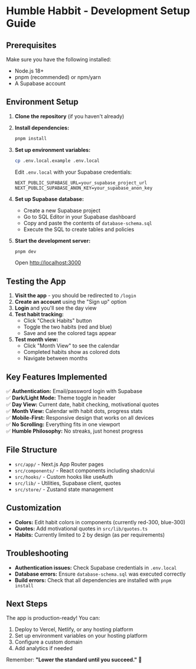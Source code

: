 # Humble Habbit - Development Setup Guide

## Prerequisites

Make sure you have the following installed:
- Node.js 18+ 
- pnpm (recommended) or npm/yarn
- A Supabase account

## Environment Setup

1. **Clone the repository** (if you haven't already)
2. **Install dependencies:**
   ```bash
   pnpm install
   ```

3. **Set up environment variables:**
   ```bash
   cp .env.local.example .env.local
   ```
   
   Edit `.env.local` with your Supabase credentials:
   ```env
   NEXT_PUBLIC_SUPABASE_URL=your_supabase_project_url
   NEXT_PUBLIC_SUPABASE_ANON_KEY=your_supabase_anon_key
   ```

4. **Set up Supabase database:**
   - Create a new Supabase project
   - Go to SQL Editor in your Supabase dashboard
   - Copy and paste the contents of `database-schema.sql`
   - Execute the SQL to create tables and policies

5. **Start the development server:**
   ```bash
   pnpm dev
   ```
   
   Open [http://localhost:3000](http://localhost:3000)

## Testing the App

1. **Visit the app** - you should be redirected to `/login`
2. **Create an account** using the "Sign up" option
3. **Login** and you'll see the day view
4. **Test habit tracking:**
   - Click "Check Habits" button
   - Toggle the two habits (red and blue)
   - Save and see the colored tags appear
5. **Test month view:**
   - Click "Month View" to see the calendar
   - Completed habits show as colored dots
   - Navigate between months

## Key Features Implemented

✅ **Authentication:** Email/password login with Supabase  
✅ **Dark/Light Mode:** Theme toggle in header  
✅ **Day View:** Current date, habit checking, motivational quotes  
✅ **Month View:** Calendar with habit dots, progress stats  
✅ **Mobile-First:** Responsive design that works on all devices  
✅ **No Scrolling:** Everything fits in one viewport  
✅ **Humble Philosophy:** No streaks, just honest progress  

## File Structure

- `src/app/` - Next.js App Router pages
- `src/components/` - React components including shadcn/ui
- `src/hooks/` - Custom hooks like useAuth
- `src/lib/` - Utilities, Supabase client, quotes
- `src/store/` - Zustand state management

## Customization

- **Colors:** Edit habit colors in components (currently red-300, blue-300)
- **Quotes:** Add motivational quotes in `src/lib/quotes.ts`
- **Habits:** Currently limited to 2 by design (as per requirements)

## Troubleshooting

- **Authentication issues:** Check Supabase credentials in `.env.local`
- **Database errors:** Ensure `database-schema.sql` was executed correctly
- **Build errors:** Check that all dependencies are installed with `pnpm install`

## Next Steps

The app is production-ready! You can:
1. Deploy to Vercel, Netlify, or any hosting platform
2. Set up environment variables on your hosting platform
3. Configure a custom domain
4. Add analytics if needed

Remember: **"Lower the standard until you succeed."** 🌱
